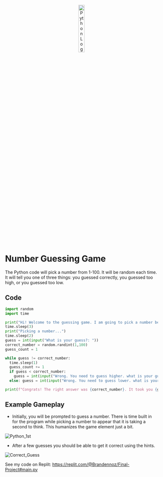 <p align="center">
 <img src="https://github.com/user-attachments/assets/98ea5805-74c7-4332-b1f4-475f6ef4000f" alt="Python Logo" width=20%/>
 </p>

 <h1>Number Guessing Game</h1>
 The Python code will pick a number from 1-100. It will be random each time. It will tell you one of three things: you guessed correctly, you guessed too high, or you guessed too low.  
 
 <h2>Code</h2>
 
```python
import random
import time

print("Hi! Welcome to the guessing game. I am going to pick a number between 1 and 100.")
time.sleep(3)
print("Picking a number...")
time.sleep(2)
guess = int(input("What is your guess?: "))
correct_number = random.randint(1,100)
guess_count = 1

while guess != correct_number:
  time.sleep(1)
  guess_count += 1
  if guess < correct_number: 
    guess = int(input("Wrong. You need to guess higher. what is your guess?: "))
  else: guess = int(input("Wrong. You need to guess lower. what is your guess?: "))

print(f"Congrats! The right answer was {correct_number}. It took you {guess_count} guesses.")
```
 
 <h2>Example Gameplay</h2>

- Initially, you will be prompted to guess a number. There is time built in for the program while picking a number to appear that it is taking a second to think. This humanizes the game element just a bit. 

![Python_1st](https://github.com/user-attachments/assets/79bf0f90-84e4-4f1f-8e44-090dd3c51209)

- After a few guesses you should be able to get it correct using the hints. 

![Correct_Guess](https://github.com/user-attachments/assets/dd9a804b-aa15-43a1-bb6c-90cbcf66848c)

See my code on Replit: 
https://replit.com/@Brandennoz/Final-Project#main.py
